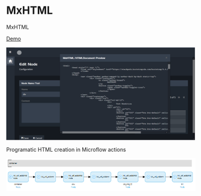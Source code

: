 # MxHTML
MxHTML


[Demo](https://mxhtml-sandbox.mxapps.io/)

[![Demo](https://raw.githubusercontent.com/skullquake/MxHTML/master/res/screenshot.png)](https://mxhtml-sandbox.mxapps.io/)

Programatic HTML creation in Microflow actions


[![Demo](https://raw.githubusercontent.com/skullquake/MxHTML/master/res/microflow.png)](https://mxhtml-sandbox.mxapps.io/)
